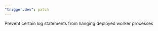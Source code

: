 ```yaml
---
"trigger.dev": patch
---
```


Prevent certain log statements from hanging deployed worker processes
